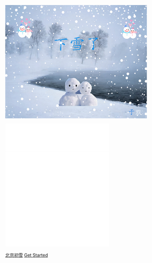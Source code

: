 

![logo](logo1.gif)

<iframe frameborder="no" border="0" marginwidth="0" marginheight="0" width=330 height=86 src="//music.163.com/outchain/player?type=2&id=478507889&auto=1&height=66"></iframe>

<div></div>

<iframe frameborder="no" border="0" marginwidth="0" marginheight="0" width=330 height=300 src="iframe.html"></iframe>

[北京初雪](https://live.baidu.com/m/media/pclive/pchome/live.html?room_id=4948155857&source=search)
[Get Started](README)
